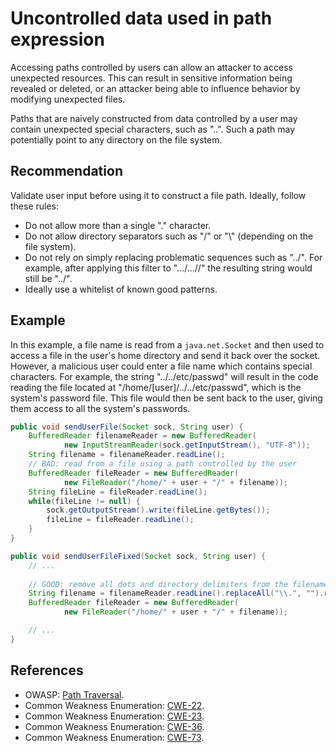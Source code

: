 # Uncontrolled data used in path expression
Accessing paths controlled by users can allow an attacker to access unexpected resources. This can result in sensitive information being revealed or deleted, or an attacker being able to influence behavior by modifying unexpected files.

Paths that are naively constructed from data controlled by a user may contain unexpected special characters, such as "..". Such a path may potentially point to any directory on the file system.


## Recommendation
Validate user input before using it to construct a file path. Ideally, follow these rules:

* Do not allow more than a single "." character.
* Do not allow directory separators such as "/" or "\\" (depending on the file system).
* Do not rely on simply replacing problematic sequences such as "../". For example, after applying this filter to ".../...//" the resulting string would still be "../".
* Ideally use a whitelist of known good patterns.

## Example
In this example, a file name is read from a `java.net.Socket` and then used to access a file in the user's home directory and send it back over the socket. However, a malicious user could enter a file name which contains special characters. For example, the string "../../etc/passwd" will result in the code reading the file located at "/home/\[user\]/../../etc/passwd", which is the system's password file. This file would then be sent back to the user, giving them access to all the system's passwords.


```java
public void sendUserFile(Socket sock, String user) {
	BufferedReader filenameReader = new BufferedReader(
			new InputStreamReader(sock.getInputStream(), "UTF-8"));
	String filename = filenameReader.readLine();
	// BAD: read from a file using a path controlled by the user
	BufferedReader fileReader = new BufferedReader(
			new FileReader("/home/" + user + "/" + filename));
	String fileLine = fileReader.readLine();
	while(fileLine != null) {
		sock.getOutputStream().write(fileLine.getBytes());
		fileLine = fileReader.readLine();
	}
}

public void sendUserFileFixed(Socket sock, String user) {
	// ...
	
	// GOOD: remove all dots and directory delimiters from the filename before using
	String filename = filenameReader.readLine().replaceAll("\\.", "").replaceAll("/", "");
	BufferedReader fileReader = new BufferedReader(
			new FileReader("/home/" + user + "/" + filename));

	// ...
}

```

## References
* OWASP: [Path Traversal](https://owasp.org/www-community/attacks/Path_Traversal).
* Common Weakness Enumeration: [CWE-22](https://cwe.mitre.org/data/definitions/22.html).
* Common Weakness Enumeration: [CWE-23](https://cwe.mitre.org/data/definitions/23.html).
* Common Weakness Enumeration: [CWE-36](https://cwe.mitre.org/data/definitions/36.html).
* Common Weakness Enumeration: [CWE-73](https://cwe.mitre.org/data/definitions/73.html).
